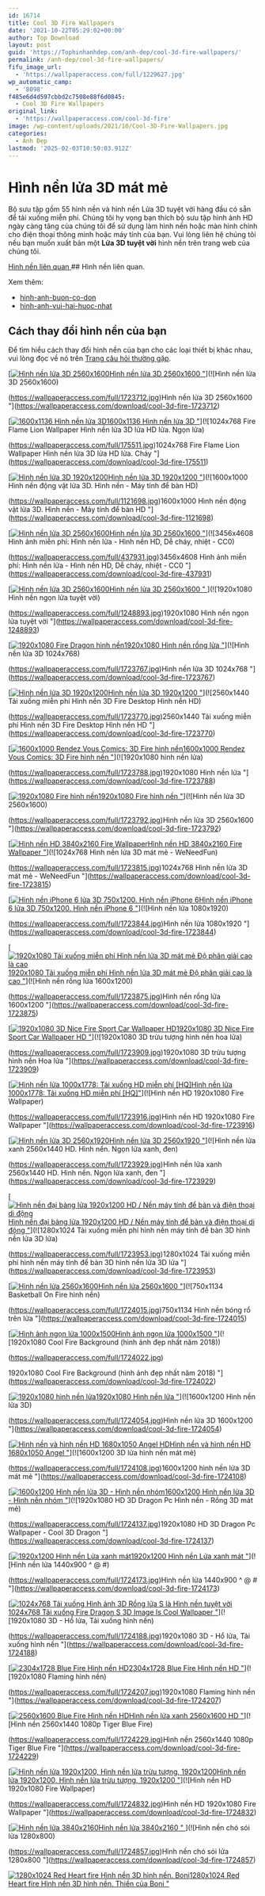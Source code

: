 ```yaml
---
id: 16714
title: Cool 3D Fire Wallpapers
date: '2021-10-22T05:29:02+00:00'
author: Top Download
layout: post
guid: 'https://Tophinhanhdep.com/anh-dep/cool-3d-fire-wallpapers/'
permalink: /anh-dep/cool-3d-fire-wallpapers/
fifu_image_url:
  - 'https://wallpaperaccess.com/full/1229627.jpg'
wp_automatic_camp:
  - '8098'
f485e6d4d597cbbd2c7508e88f6d0845:
  - Cool 3D Fire Wallpapers
original_link:
  - 'https://wallpaperaccess.com/cool-3d-fire'
image: /wp-content/uploads/2021/10/Cool-3D-Fire-Wallpapers.jpg
categories:
  - Ảnh Đẹp
lastmod: '2025-02-03T10:50:03.912Z'
---
```

# Hình nền lửa 3D mát mẻ

Bộ sưu tập gồm 55 hình nền và hình nền Lửa 3D tuyệt vời hàng đầu có sẵn để tải xuống miễn phí. Chúng tôi hy vọng bạn thích bộ sưu tập hình ảnh HD ngày càng tăng của chúng tôi để sử dụng làm hình nền hoặc màn hình chính cho điện thoại thông minh hoặc máy tính của bạn. Vui lòng liên hệ chúng tôi nếu bạn muốn xuất bản một **Lửa 3D tuyệt vời** hình nền trên trang web của chúng tôi.

[Hình nền liên quan ](#related) ## Hình nền liên quan.

   
 Xem thêm:

   
- [hinh-anh-buon-co-don](https://tophinhanhdep.com/hinh-anh-buon/hinh-anh-buon-co-don/)
- [hinh-anh-vui-hai-huoc-nhat](https://tophinhanhdep.com/anh-hai-huoc/hinh-anh-vui-hai-huoc-nhat/)

## Cách thay đổi hình nền của bạn

Để tìm hiểu cách thay đổi hình nền của bạn cho các loại thiết bị khác nhau, vui lòng đọc về nó trên [Trang câu hỏi thường gặp](https://tophinhanhdep.com/faq/).

  
[[![Hình nền lửa 3D 2560x1600](https://wallpaperaccess.com/full/1229627.jpg)Hình nền lửa 3D 2560x1600 "](https://wallpaperaccess.com/download/cool-3d-fire-1229627)](![Hình nền lửa 3D 2560x1600)

(https://wallpaperaccess.com/full/1723712.jpg)Hình nền lửa 3D 2560x1600 "](https://wallpaperaccess.com/download/cool-3d-fire-1723712)

[[![1600x1136 Hình nền lửa 3D](https://wallpaperaccess.com/full/1723729.jpg)1600x1136 Hình nền lửa 3D "](https://wallpaperaccess.com/download/cool-3d-fire-1723729)](![1024x768 Fire Flame Lion Wallpaper Hình nền lửa 3D lửa HD lửa.  Ngọn lửa)

(https://wallpaperaccess.com/full/175511.jpg)1024x768 Fire Flame Lion Wallpaper Hình nền lửa 3D lửa HD lửa. Cháy "](https://wallpaperaccess.com/download/cool-3d-fire-175511)

[[![Hình nền lửa 3D 1920x1200](https://wallpaperaccess.com/full/1723734.jpg)Hình nền lửa 3D 1920x1200 "](https://wallpaperaccess.com/download/cool-3d-fire-1723734)](![1600x1000 Hình nền động vật lửa 3D.  Hình nền - Máy tính để bàn HD)

(https://wallpaperaccess.com/full/1121698.jpg)1600x1000 Hình nền động vật lửa 3D. Hình nền - Máy tính để bàn HD "](https://wallpaperaccess.com/download/cool-3d-fire-1121698)

[[![Hình nền lửa 3D 2560x1600](https://wallpaperaccess.com/full/1723746.jpg)Hình nền lửa 3D 2560x1600 "](https://wallpaperaccess.com/download/cool-3d-fire-1723746)](![3456x4608 Hình ảnh miễn phí: Hình nền lửa - Hình nền HD, Dễ cháy, nhiệt - CC0)

(https://wallpaperaccess.com/full/437931.jpg)3456x4608 Hình ảnh miễn phí: Hình nền lửa - Hình nền HD, Dễ cháy, nhiệt - CC0 "](https://wallpaperaccess.com/download/cool-3d-fire-437931)

[[![Hình nền lửa 3D 2560x1600](https://wallpaperaccess.com/full/1723757.jpg)Hình nền lửa 3D 2560x1600 " ](https://wallpaperaccess.com/download/cool-3d-fire-1723757)](![1920x1080 Hình nền ngọn lửa tuyệt vời)

(https://wallpaperaccess.com/full/1248893.jpg)1920x1080 Hình nền ngọn lửa tuyệt vời "](https://wallpaperaccess.com/download/cool-3d-fire-1248893)

[[![1920x1080 Fire Dragon hình nền](https://wallpaperaccess.com/full/143110.jpg)1920x1080 Hình nền rồng lửa "](https://wallpaperaccess.com/download/cool-3d-fire-143110)](![Hình nền lửa 3D 1024x768)

(https://wallpaperaccess.com/full/1723767.jpg)Hình nền lửa 3D 1024x768 "](https://wallpaperaccess.com/download/cool-3d-fire-1723767)

[[![Hình nền lửa 3D 1920x1200](https://wallpaperaccess.com/full/437784.jpg)Hình nền lửa 3D 1920x1200 "](https://wallpaperaccess.com/download/cool-3d-fire-437784)](![2560x1440 Tải xuống miễn phí Hình nền 3D Fire Desktop Hình nền HD)

(https://wallpaperaccess.com/full/1723770.jpg)2560x1440 Tải xuống miễn phí Hình nền 3D Fire Desktop Hình nền HD "](https://wallpaperaccess.com/download/cool-3d-fire-1723770)

[[![1600x1000 Rendez Vous Comics: 3D Fire hình nền](https://wallpaperaccess.com/full/1723773.jpg)1600x1000 Rendez Vous Comics: 3D Fire hình nền "](https://wallpaperaccess.com/download/cool-3d-fire-1723773)](![1920x1080 hình nền lửa)

(https://wallpaperaccess.com/full/1723788.jpg)1920x1080 Hình nền lửa "](https://wallpaperaccess.com/download/cool-3d-fire-1723788)

[[![1920x1080 Fire hình nền](https://wallpaperaccess.com/full/1723789.jpg)1920x1080 Fire hình nền "](https://wallpaperaccess.com/download/cool-3d-fire-1723789)](![Hình nền lửa 3D 2560x1600)

(https://wallpaperaccess.com/full/1723792.jpg)Hình nền lửa 3D 2560x1600 "](https://wallpaperaccess.com/download/cool-3d-fire-1723792)

[[![Hình nền HD 3840x2160 Fire Wallpaper](https://wallpaperaccess.com/full/1723805.jpg)Hình nền HD 3840x2160 Fire Wallpaper "](https://wallpaperaccess.com/download/cool-3d-fire-1723805)](![1024x768 Hình nền lửa 3D mát mẻ - WeNeedFun)

(https://wallpaperaccess.com/full/1723815.jpg)1024x768 Hình nền lửa 3D mát mẻ - WeNeedFun "](https://wallpaperaccess.com/download/cool-3d-fire-1723815)

[[![Hình nền iPhone 6 lửa 3D 750x1200.  Hình nền iPhone 6](https://wallpaperaccess.com/full/1723836.jpg)Hình nền iPhone 6 lửa 3D 750x1200. Hình nền iPhone 6 "](https://wallpaperaccess.com/download/cool-3d-fire-1723836)](![Hình nền lửa 1080x1920)

(https://wallpaperaccess.com/full/1723844.jpg)Hình nền lửa 1080x1920 "](https://wallpaperaccess.com/download/cool-3d-fire-1723844)

[[![1920x1080 Tải xuống miễn phí Hình nền lửa 3D mát mẻ Độ phân giải cao là cao](https://wallpaperaccess.com/full/1723871.png)1920x1080 Tải xuống miễn phí Hình nền lửa 3D mát mẻ Độ phân giải cao là cao "](https://wallpaperaccess.com/download/cool-3d-fire-1723871)](![Hình nền rồng lửa 1600x1200)

(https://wallpaperaccess.com/full/1723875.jpg)Hình nền rồng lửa 1600x1200 "](https://wallpaperaccess.com/download/cool-3d-fire-1723875)

[[![1920x1080 3D Nice Fire Sport Car Wallpaper HD](https://wallpaperaccess.com/full/1723877.jpg)1920x1080 3D Nice Fire Sport Car Wallpaper HD "](https://wallpaperaccess.com/download/cool-3d-fire-1723877)](![1920x1080 3D trừu tượng hình nền hoa lửa)

(https://wallpaperaccess.com/full/1723909.jpg)1920x1080 3D trừu tượng hình nền Hoa lửa "](https://wallpaperaccess.com/download/cool-3d-fire-1723909)

 [[![Hình nền lửa 1000x1778: Tải xuống HD miễn phí [HQ]](https://wallpaperaccess.com/full/1279245.jpg)Hình nền lửa 1000x1778: Tải xuống HD miễn phí \[HQ\]"](https://wallpaperaccess.com/download/cool-3d-fire-1279245)](![Hình nền HD 1920x1080 Fire Wallpaper)

(https://wallpaperaccess.com/full/1723916.jpg)Hình nền HD 1920x1080 Fire Wallpaper "](https://wallpaperaccess.com/download/cool-3d-fire-1723916)

[[![Hình nền lửa 3D 2560x1920](https://wallpaperaccess.com/full/1341308.jpg)Hình nền lửa 3D 2560x1920 "](https://wallpaperaccess.com/download/cool-3d-fire-1341308)](![Hình nền lửa xanh 2560x1440 HD.  Hình nền.  Ngọn lửa xanh, đen)

(https://wallpaperaccess.com/full/1723929.jpg)Hình nền lửa xanh 2560x1440 HD. Hình nền. Ngọn lửa xanh, đen "](https://wallpaperaccess.com/download/cool-3d-fire-1723929)

[[![Hình nền đại bàng lửa 1920x1200 HD / Nền máy tính để bàn và điện thoại di động](https://wallpaperaccess.com/full/1723931.jpg)Hình nền đại bàng lửa 1920x1200 HD / Nền máy tính để bàn và điện thoại di động "](https://wallpaperaccess.com/download/cool-3d-fire-1723931)](![1280x1024 Tải xuống miễn phí hình nền máy tính để bàn 3D hình nền lửa 3D lửa)

(https://wallpaperaccess.com/full/1723953.jpg)1280x1024 Tải xuống miễn phí hình nền máy tính để bàn 3D hình nền lửa 3D lửa "](https://wallpaperaccess.com/download/cool-3d-fire-1723953)

[[![Hình nền lửa 2560x1600](https://wallpaperaccess.com/full/1723957.jpg)Hình nền lửa 2560x1600 "](https://wallpaperaccess.com/download/cool-3d-fire-1723957)](![750x1134 Basketball On Fire hình nền)

(https://wallpaperaccess.com/full/1724015.jpg)750x1134 Hình nền bóng rổ trên lửa "](https://wallpaperaccess.com/download/cool-3d-fire-1724015)

[[![Hình ảnh ngọn lửa 1000x1500](https://wallpaperaccess.com/full/1279287.jpg)Hình ảnh ngọn lửa 1000x1500 "](https://wallpaperaccess.com/download/cool-3d-fire-1279287)](![1920x1080 Cool Fire Background (hình ảnh đẹp nhất năm 2018))

(https://wallpaperaccess.com/full/1724022.jpg)

1920x1080 Cool Fire Background (hình ảnh đẹp nhất năm 2018) "](https://wallpaperaccess.com/download/cool-3d-fire-1724022)

[[![1920x1080 hình nền lửa](https://wallpaperaccess.com/full/1724042.jpg)1920x1080 Hình nền lửa "](https://wallpaperaccess.com/download/cool-3d-fire-1724042)](![1600x1200 Hình nền lửa 3D)

(https://wallpaperaccess.com/full/1724054.jpg)Hình nền lửa 3D 1600x1200 "](https://wallpaperaccess.com/download/cool-3d-fire-1724054)

[[![Hình nền và hình nền HD 1680x1050 Angel HD](https://wallpaperaccess.com/full/926913.jpg)Hình nền và hình nền HD 1680x1050 Angel "](https://wallpaperaccess.com/download/cool-3d-fire-926913)](![1600x1200 3D lửa hình nền mát mẻ)

(https://wallpaperaccess.com/full/1724108.jpg)1600x1200 hình nền lửa 3D mát mẻ "](https://wallpaperaccess.com/download/cool-3d-fire-1724108)

[[![1600x1200 Hình nền lửa 3D - Hình nền nhóm](https://wallpaperaccess.com/full/1724124.jpg)1600x1200 Hình nền lửa 3D - Hình nền nhóm "](https://wallpaperaccess.com/download/cool-3d-fire-1724124)](![1920x1080 HD 3D Dragon Pc Hình nền - Rồng 3D mát mẻ)

(https://wallpaperaccess.com/full/1724137.jpg)1920x1080 HD 3D Dragon Pc Wallpaper - Cool 3D Dragon "](https://wallpaperaccess.com/download/cool-3d-fire-1724137)

[[![1920x1200 Hình nền Lửa xanh mát](https://wallpaperaccess.com/full/1724162.jpg)1920x1200 Hình nền Lửa xanh mát "](https://wallpaperaccess.com/download/cool-3d-fire-1724162)](![Hình nền lửa 1440x900 ^ @ #)

(https://wallpaperaccess.com/full/1724173.jpg)Hình nền lửa 1440x900 ^ @ # "](https://wallpaperaccess.com/download/cool-3d-fire-1724173)

[[![1024x768 Tải xuống Hình ảnh 3D Rồng lửa S là Hình nền tuyệt vời](https://wallpaperaccess.com/full/1724181.jpg)1024x768 Tải xuống Fire Dragon S 3D Image Is Cool Wallpaper "](https://wallpaperaccess.com/download/cool-3d-fire-1724181)](![1920x1080 3D - Hổ lửa, Tải xuống hình nền)

(https://wallpaperaccess.com/full/1724188.jpg)1920x1080 3D - Hổ lửa, Tải xuống hình nền "](https://wallpaperaccess.com/download/cool-3d-fire-1724188)

[[![2304x1728 Blue Fire Hình nền HD](https://wallpaperaccess.com/full/1724195.jpg)2304x1728 Blue Fire Hình nền HD "](https://wallpaperaccess.com/download/cool-3d-fire-1724195)](![1920x1080 Flaming hình nền)

(https://wallpaperaccess.com/full/1724207.jpg)1920x1080 Flaming hình nền "](https://wallpaperaccess.com/download/cool-3d-fire-1724207)

[[![2560x1600 Blue Fire Hình nền HD](https://wallpaperaccess.com/full/437748.jpg)Hình nền lửa xanh 2560x1600 HD "](https://wallpaperaccess.com/download/cool-3d-fire-437748)](![Hình nền 2560x1440 1080p Tiger Blue Fire)

(https://wallpaperaccess.com/full/1724229.jpg)Hình nền 2560x1440 1080p Tiger Blue Fire "](https://wallpaperaccess.com/download/cool-3d-fire-1724229)

[[![Hình nền lửa 1920x1200, Hình nền lửa trừu tượng, 1920x1200](https://wallpaperaccess.com/full/1724250.jpg)Hình nền lửa 1920x1200, Hình nền lửa trừu tượng, 1920x1200 "](https://wallpaperaccess.com/download/cool-3d-fire-1724250)](![Hình nền HD 1920x1080 Fire Wallpaper)

(https://wallpaperaccess.com/full/1724832.jpg)Hình nền HD 1920x1080 Fire Wallpaper "](https://wallpaperaccess.com/download/cool-3d-fire-1724832)

[[![Hình nền lửa 3840x2160](https://wallpaperaccess.com/full/1341218.jpg)Hình nền lửa 3840x2160 " ](https://wallpaperaccess.com/download/cool-3d-fire-1341218)](![Hình nền chó sói lửa 1280x800)

(https://wallpaperaccess.com/full/1724857.jpg)Hình nền chó sói lửa 1280x800 "](https://wallpaperaccess.com/download/cool-3d-fire-1724857)

[![1280x1024 Red Heart fire Hình nền 3D hình nền.  Boni](https://wallpaperaccess.com/full/1724866.jpg)1280x1024 Red Heart fire Hình nền 3D hình nền. Thiền của Boni "](https://wallpaperaccess.com/download/cool-3d-fire-1724866)
